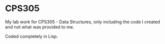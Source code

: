 # CPS305
My lab work for CPS305 - Data Structures, only including the code I created and not what was provided to me.

Coded completely in Lisp.
